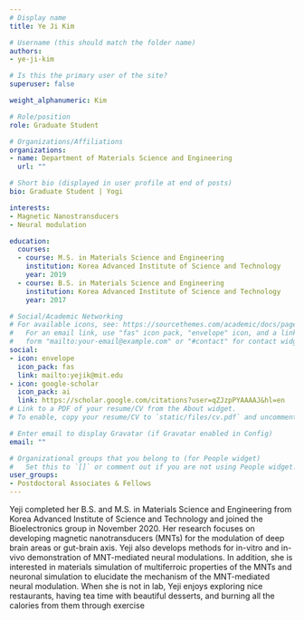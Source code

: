 ```yaml
---
# Display name
title: Ye Ji Kim

# Username (this should match the folder name)
authors:
- ye-ji-kim

# Is this the primary user of the site?
superuser: false

weight_alphanumeric: Kim

# Role/position
role: Graduate Student

# Organizations/Affiliations
organizations:
- name: Department of Materials Science and Engineering
  url: ""

# Short bio (displayed in user profile at end of posts)
bio: Graduate Student | Yogi

interests:
- Magnetic Nanostransducers
- Neural modulation

education:
  courses:
  - course: M.S. in Materials Science and Engineering
    institution: Korea Advanced Institute of Science and Technology
    year: 2019
  - course: B.S. in Materials Science and Engineering
    institution: Korea Advanced Institute of Science and Technology
    year: 2017

# Social/Academic Networking
# For available icons, see: https://sourcethemes.com/academic/docs/page-builder/#icons
#   For an email link, use "fas" icon pack, "envelope" icon, and a link in the
#   form "mailto:your-email@example.com" or "#contact" for contact widget.
social:
- icon: envelope
  icon_pack: fas
  link: mailto:yejik@mit.edu
- icon: google-scholar
  icon_pack: ai
  link: https://scholar.google.com/citations?user=qZJzpPYAAAAJ&hl=en
# Link to a PDF of your resume/CV from the About widget.
# To enable, copy your resume/CV to `static/files/cv.pdf` and uncomment the lines below.

# Enter email to display Gravatar (if Gravatar enabled in Config)
email: ""

# Organizational groups that you belong to (for People widget)
#   Set this to `[]` or comment out if you are not using People widget.
user_groups:
- Postdoctoral Associates & Fellows
---
```

Yeji completed her B.S. and M.S. in Materials Science and Engineering from Korea Advanced Institute of Science and Technology and joined the Bioelectronics group in November 2020. Her research focuses on developing magnetic nanotransducers (MNTs) for the modulation of deep brain areas or gut-brain axis. Yeji also develops methods for in-vitro and in-vivo demonstration of MNT-mediated neural modulations. In addition, she is interested in materials simulation of multiferroic properties of the MNTs and neuronal simulation to elucidate the mechanism of the MNT-mediated neural modulation. When she is not in lab, Yeji enjoys exploring nice restaurants, having tea time with beautiful desserts, and burning all the calories from them through exercise